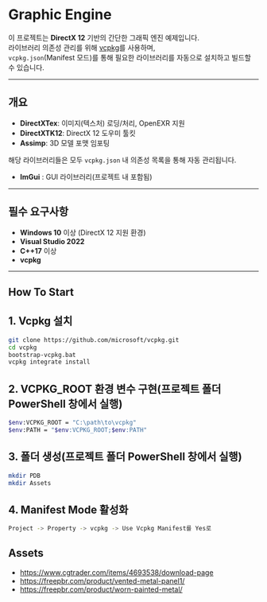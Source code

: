 # Graphic Engine

이 프로젝트는 **DirectX 12** 기반의 간단한 그래픽 엔진 예제입니다.  
라이브러리 의존성 관리를 위해 [vcpkg](https://github.com/microsoft/vcpkg)를 사용하며,  
`vcpkg.json`(Manifest 모드)를 통해 필요한 라이브러리를 자동으로 설치하고 빌드할 수 있습니다.

---

## 개요

- **DirectXTex**: 이미지(텍스처) 로딩/처리, OpenEXR 지원
- **DirectXTK12**: DirectX 12 도우미 툴킷
- **Assimp**: 3D 모델 포맷 임포팅

해당 라이브러리들은 모두 `vcpkg.json` 내 의존성 목록을 통해 자동 관리됩니다.

- **ImGui** : GUI 라이브러리(프로젝트 내 포함됨)

---

## 필수 요구사항

- **Windows 10** 이상 (DirectX 12 지원 환경)
- **Visual Studio 2022**
- **C++17** 이상
- **vcpkg** 

---

## How To Start

## 1. Vcpkg 설치

```sh
git clone https://github.com/microsoft/vcpkg.git
cd vcpkg
bootstrap-vcpkg.bat
vcpkg integrate install
```

## 2. VCPKG_ROOT 환경 변수 구현(프로젝트 폴더 PowerShell 창에서 실행)

```sh
$env:VCPKG_ROOT = "C:\path\to\vcpkg"
$env:PATH = "$env:VCPKG_ROOT;$env:PATH"
```

## 3. 폴더 생성(프로젝트 폴더 PowerShell 창에서 실행)

```sh
mkdir PDB
mkdir Assets
```

## 4. Manifest Mode 활성화

```sh
Project -> Property -> vcpkg -> Use Vcpkg Manifest를 Yes로
```

## Assets

- https://www.cgtrader.com/items/4693538/download-page
- https://freepbr.com/product/vented-metal-panel1/
- https://freepbr.com/product/worn-painted-metal/

